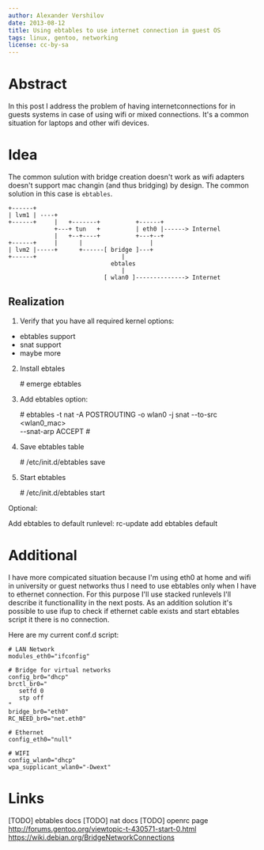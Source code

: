```yaml
---
author: Alexander Vershilov
date: 2013-08-12
title: Using ebtables to use internet connection in guest OS
tags: linux, gentoo, networking
license: cc-by-sa
---
```


# Abstract

In this post I address the problem of having internetconnections
for in guests systems in case of using wifi or mixed connections.
It's a common situation for laptops and other wifi devices.

# Idea

The common sulution with bridge creation doesn't work as wifi 
adapters doesn't support mac changin (and thus bridging) by design.
The common solution in this case is ```ebtables```.


    +------+ 
    | lvm1 | ----+                          
    +------+     |   +-------+          +------+
                 +---+ tun   +          | eth0 |------> Internel
                 |   +--+----+          +---+--+
    +------+     |      |                   |
    | lvm2 |-----+      +------[ bridge ]---+
    +------+                        |
                                 ebtales
                                    |
                               [ wlan0 ]--------------> Internet

## Realization

1. Verify that you have all required kernel options:

  * ebtables support
  * snat support
  * maybe more

2. Install ebtales

    \# emerge ebtables

3. Add ebtables option:

    \# ebtables -t nat -A POSTROUTING -o wlan0 -j snat --to-src <wlan0_mac> \
                                                       --snat-arp ACCEPT
    \# 
      

4. Save ebtables table

    \# /etc/init.d/ebtables save

5. Start ebtables

    \# /etc/init.d/ebtables start

Optional:

Add ebtables to default runlevel:
    rc-update add ebtables default

# Additional

I have more compicated situation because I'm using eth0 at home and wifi
in university or guest networks thus I need to use ebtables only when I have
to ethernet connection. For this purpose I'll use stacked runlevels
I'll describe it functionallity in the next posts. As an addition solution
it's possible to use ifup to check if ethernet cable exists and start 
ebtables script it there is no connection.

Here are my current conf.d script:

    # LAN Network
    modules_eth0="ifconfig"

    # Bridge for virtual networks
    config_br0="dhcp"
    brctl_br0="
       setfd 0
       stp off
    "
    bridge_br0="eth0"
    RC_NEED_br0="net.eth0"

    # Ethernet
    config_eth0="null"

    # WIFI
    config_wlan0="dhcp"
    wpa_supplicant_wlan0="-Dwext"


# Links

[TODO] ebtables docs
[TODO] nat docs
[TODO] openrc page
http://forums.gentoo.org/viewtopic-t-430571-start-0.html
https://wiki.debian.org/BridgeNetworkConnections
